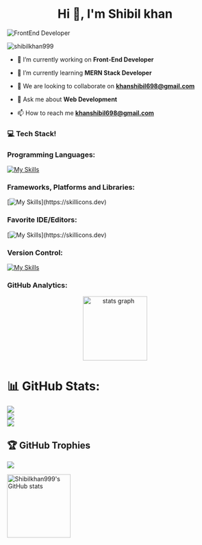 <h1 align="center">Hi 👋, I'm Shibil khan</h1>
<img class="header" src="https://github.com/user-attachments/assets/f4fef802-210d-4103-bbc6-00a9ca8e0b7f" alt="FrontEnd Developer" />






<p align="left"> <img src="https://komarev.com/ghpvc/?username=shibilkhan999&label=Profile%20views&color=0e75b6&style=flat" alt="shibilkhan999" /> </p>

- 🔭 I’m currently working on **Front-End Developer**

- 🌱 I’m currently learning **MERN Stack Developer**

- 👯 We are looking to collaborate on **khanshibil698@gmail.com**

- 💬 Ask me about **Web Development**

- 📫 How to reach me **khanshibil698@gmail.com**


### 💻 Tech Stack!

### Programming Languages:
[![My Skills](https://skillicons.dev/icons?i=js,html,css)](https://skillicons.dev)

### Frameworks, Platforms and Libraries:
[![My Skills](https://skillicons.dev/icons?i=react,mui,vite,tailwindcss,bootstrap,)](https://skillicons.dev)



### Favorite IDE/Editors:
[![My Skills](https://skillicons.dev/icons?i=vscode,)](https://skillicons.dev)



### Version Control:
[![My Skills](https://skillicons.dev/icons?i=git,github)](https://skillicons.dev)


### GitHub Analytics:

    

<div align="center">
  <img src="https://github-readme-stats.vercel.app/api?username=maurodesouza&hide_title=false&hide_rank=false&show_icons=true&include_all_commits=true&count_private=true&disable_animations=false&theme=dracula&locale=en&hide_border=false" height="150" alt="stats graph"  />
   
</div>







# 📊 GitHub Stats:

![](https://github-readme-stats.vercel.app/api?username=shibilkhan999&theme=aura&hide_border=true&include_all_commits=false&count_private=false)<br/>
![](https://nirzak-streak-stats.vercel.app/?user=shibilkhan999&theme=aura&hide_border=true)<br/>
![](https://github-readme-stats.vercel.app/api/top-langs/?username=shibilkhan999&theme=aura&hide_border=true&include_all_commits=false&count_private=false&layout=compact)

## 🏆 GitHub Trophies
![](https://github-profile-trophy.vercel.app/?username=shibilkhan999&theme=onedark&no-frame=false&no-bg=true&margin-w=4)

<img src="https://github-readme-stats.vercel.app/api?username=Shibilkhan999&hide_title=true&hide_rank=true&show_icons=true&include_all_commits=true&count_private=true&disable_animations=false&theme=gruvbox&locale=en&hide_border=true" height="148" alt="Shibilkhan999's GitHub stats" />

<!-- Proudly created with GPRM ( https://gprm.itsvg.in ) -->




<!--
**Shibilkhan999/Shibilkhan999** is a ✨ _special_ ✨ repository because its `README.md` (this file) appears on your GitHub profile.

Here are some ideas to get you started:

- 🔭 I’m currently working on ...
- 🌱 I’m currently learning ...
- 👯 I’m looking to collaborate on ...
- 🤔 I’m looking for help with ...
- 💬 Ask me about ...
- 📫 How to reach me: ...
- 😄 Pronouns: ...
- ⚡ Fun fact: ...
-->
